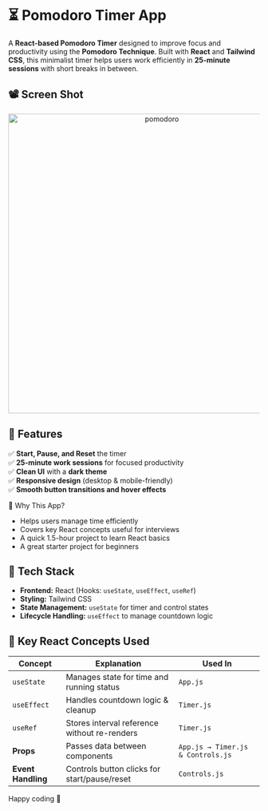 # ⏳ Pomodoro Timer App  

A **React-based Pomodoro Timer** designed to improve focus and productivity using the **Pomodoro Technique**. Built with **React** and **Tailwind CSS**, this minimalist timer helps users work efficiently in **25-minute sessions** with short breaks in between.

## 📽️ Screen Shot
<p align="center">
<img width="0600" alt="pomodoro" src="https://github.com/user-attachments/assets/2cef27c2-e96e-4fea-bd04-cdde0a499868"/>
</p>


## 🎯 Features  
✅ **Start, Pause, and Reset** the timer  
✅ **25-minute work sessions** for focused productivity  
✅ **Clean UI** with a **dark theme**  
✅ **Responsive design** (desktop & mobile-friendly)  
✅ **Smooth button transitions and hover effects**  

📌 Why This App?

- Helps users manage time efficiently
- Covers key React concepts useful for interviews
- A quick 1.5-hour project to learn React basics
- A great starter project for beginners

## 🚀 Tech Stack  
- **Frontend:** React (Hooks: `useState`, `useEffect`, `useRef`)  
- **Styling:** Tailwind CSS  
- **State Management:** `useState` for timer and control states  
- **Lifecycle Handling:** `useEffect` to manage countdown logic  

## 📝 Key React Concepts Used  

| **Concept**      | **Explanation**                                     | **Used In**                         |
|-----------------|-------------------------------------------------|------------------------------------|
| `useState`      | Manages state for time and running status       | `App.js`                          |
| `useEffect`     | Handles countdown logic & cleanup               | `Timer.js`                        |
| `useRef`        | Stores interval reference without re-renders    | `Timer.js`                        |
| **Props**       | Passes data between components                  | `App.js → Timer.js & Controls.js` |
| **Event Handling** | Controls button clicks for start/pause/reset  | `Controls.js`                      |

Happy coding 🚀



